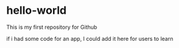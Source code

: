 # hello-world
This is my first repository for Github

if i had some code for an app, I could add it here for users to learn
